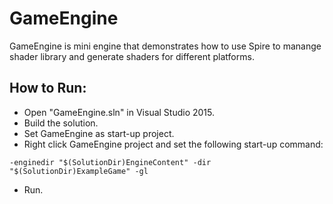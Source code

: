 # GameEngine

GameEngine is mini engine that demonstrates how to use Spire to manange shader library and generate shaders for different platforms.

## How to Run:
- Open "GameEngine.sln" in Visual Studio 2015.
- Build the solution.
- Set GameEngine as start-up project.
- Right click GameEngine project and set the following start-up command:

`
-enginedir "$(SolutionDir)EngineContent" -dir "$(SolutionDir)ExampleGame" -gl
`

- Run.
